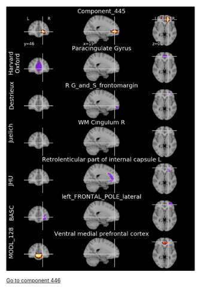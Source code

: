 


![445](preliminary/445.jpg "Component 445")

[Go to component 446](https://parietal-inria.github.io/MODL_atlas/512/446 "Component 446")